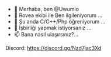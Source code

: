 - 👋 Merhaba, ben @Uwumio
- 👀 Rovea ekibi ile Ben ilgileniyorum ...
- 🌱 Şu anda C/C++/Php öğreniyorum ...
- 💞️ İşbirliği yapmak istiyorsanız ...
- 📫 Bana nasıl ulaşırsınız?...


Discord: https://discord.gg/Nzd7jac3Xd
